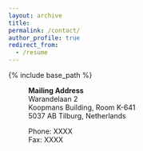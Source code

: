 ```yaml
---
layout: archive
title: 
permalink: /contact/
author_profile: true
redirect_from:
  - /resume
---
```


{% include base_path %}

<p style="margin-left: 40px"><b>Mailing Address</b>
<br>Warandelaan 2
<br>Koopmans Building, Room K-641  
<br>5037 AB Tilburg, Netherlands </p>

<p style="margin-left: 40px">Phone: XXXX
<br>Fax: XXXX
